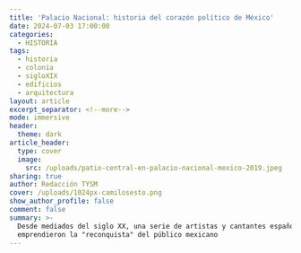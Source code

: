 ```yaml
---
title: 'Palacio Nacional: historia del corazón político de México'
date: 2024-07-03 17:00:00
categories:
  - HISTORIA
tags:
  - historia
  - colonia
  - sigloXIX
  - edificios
  - arquitectura
layout: article
excerpt_separator: <!--more-->
mode: immersive
header:
  theme: dark
article_header:
  type: cover
  image:
    src: /uploads/patio-central-en-palacio-nacional-mexico-2019.jpeg
sharing: true
author: Redacción TYSM
cover: /uploads/1024px-camilosesto.png
show_author_profile: false
comment: false
summary: >-
  Desde mediados del siglo XX, una serie de artistas y cantantes españoles
  emprendieron la "reconquista" del público mexicano
---
```

